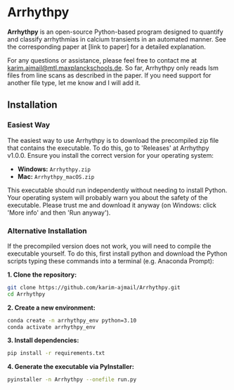 # Arrhythpy

**Arrhythpy** is an open-source Python-based program designed to quantify and classify arrhythmias in calcium transients in an automated manner. See the corresponding paper at [link to paper] for a detailed explanation.

For any questions or assistance, please feel free to contact me at [karim.ajmail@mtl.maxplanckschools.de](mailto:karim.ajmail@mtl.maxplanckschools.de). So far, Arrhythpy only reads lsm files from line scans as described in the paper. If you need support for another file type, let me know and I will add it.

## Installation

### Easiest Way

The easiest way to use Arrhythpy is to download the precompiled zip file that contains the executable. To do this, go to 'Releases' at Arrhythpy v1.0.0. Ensure you install the correct version for your operating system:

- **Windows:** `Arrhythpy.zip`
- **Mac:** `Arrhythpy_macOS.zip`

This executable should run independently without needing to install Python. Your operating system will probably warn you about the safety of the executable. Please trust me and download it anyway (on Windows: click 'More info' and then 'Run anyway').

### Alternative Installation

If the precompiled version does not work, you will need to compile the executable yourself. To do this, first install python and download the Python scripts typing these commands into a terminal (e.g. Anaconda Prompt):

**1. Clone the repository:**
   ```sh
   git clone https://github.com/karim-ajmail/Arrhythpy.git
   cd Arrhythpy
   ```

**2. Create a new environment:**
   ```sh
   conda create -n arrhythpy_env python=3.10
   conda activate arrhythpy_env
   ```

**3. Install dependencies:**
   ```sh
   pip install -r requirements.txt
   ```

**4. Generate the executable via PyInstaller:**
   ```sh
   pyinstaller -n Arrhythpy --onefile run.py
   ```
